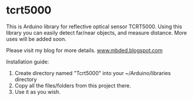 # tcrt5000

This is Arduino library for reflective optical sensor TCRT5000. Using this library you can easily detect far/near objects, and measure distance. More uses will be added soon.

 Please visit my blog for more details.
 www.mbded.blogspot.com
 
 Installation guide:
 1) Create directory named "Tcrt5000" into your ~/Arduino/libraries directory
 2) Copy all the files/folders from this project there.
 3) Use it as you wish.

